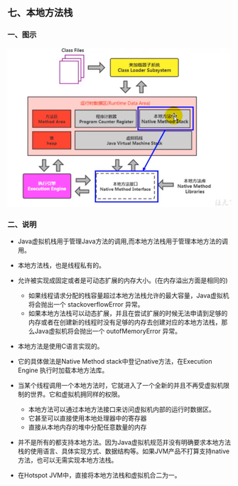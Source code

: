 ## 七、本地方法栈

### 一、图示

![image-20241006143804143](%E4%B8%83%E3%80%81%E6%9C%AC%E5%9C%B0%E6%96%B9%E6%B3%95%E6%A0%88.assets/image-20241006143804143.png)

### 二、说明

- Java虚拟机栈用于管理Java方法的调用,而本地方法栈用于管理本地方法的调用。
- 本地方法栈，也是线程私有的。
- 允许被实现成固定或者是可动态扩展的内存大小。(在内存溢出方面是相同的)
  - 如果线程请求分配的栈容量超过本地方法栈允许的最大容量，Java虚拟机将会抛出一个 stackoverflowError 异常。
  - 如果本地方法栈可以动态扩展，并且在尝试扩展的时候无法申请到足够的内存或者在创建新的线程时没有足够的内存去创建对应的本地方法栈，那么Java虚拟机将会抛出一个 outofMemoryError 异常。
- 本地方法是使用C语言实现的。
- 它的具体做法是Native Method stack中登记native方法，在Execution Engine 执行时加载本地方法库。

- 当某个线程调用一个本地方法时，它就进入了一个全新的并且不再受虚拟机限制的世界。它和虚拟机拥同样的权限。
  - 本地方法可以通过本地方法接口来访问虚拟机内部的运行时数据区。
  - 它甚至可以直接使用本地处理器中的寄存器
  - 直接从本地内存的堆中分配任意数量的内存
- 并不是所有的都支持本地方法。因为Java虚拟机规范并没有明确要求本地方法栈的使用语言、具体实现方式、数据结构等。如果JVM产品不打算支持native方法，也可以无需实现本地方法栈。
- 在Hotspot JVM中，直接将本地方法栈和虚拟机合二为一。
